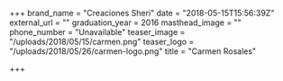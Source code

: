 +++
brand_name = "Creaciones Sheri"
date = "2018-05-15T15:56:39Z"
external_url = ""
graduation_year = 2016
masthead_image = ""
phone_number = "Unavailable"
teaser_image = "/uploads/2018/05/15/carmen.png"
teaser_logo = "/uploads/2018/05/26/carmen-logo.png"
title = "Carmen Rosales"

+++
